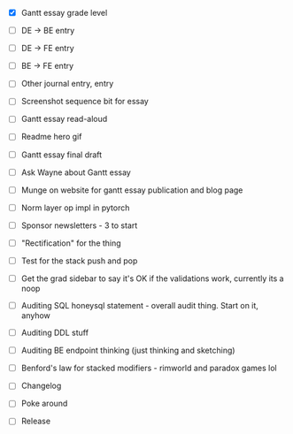 - [x] Gantt essay grade level

- [ ] DE -> BE entry
- [ ] DE -> FE entry
- [ ] BE -> FE entry
- [ ] Other journal entry, entry
- [ ] Screenshot sequence bit for essay
- [ ] Gantt essay read-aloud

- [ ] Readme hero gif
- [ ] Gantt essay final draft
- [ ] Ask Wayne about Gantt essay
- [ ] Munge on website for gantt essay publication and blog page

- [ ] Norm layer op impl in pytorch
- [ ] Sponsor newsletters - 3 to start
- [ ] "Rectification" for the thing

- [ ] Test for the stack push and pop
- [ ] Get the grad sidebar to say it's OK if the validations work, currently its a noop
- [ ] Auditing SQL honeysql statement - overall audit thing. Start on it, anyhow
- [ ] Auditing DDL stuff

- [ ] Auditing BE endpoint thinking (just thinking and sketching)
- [ ] Benford's law for stacked modifiers - rimworld and paradox games lol
- [ ] Changelog
- [ ] Poke around
- [ ] Release
